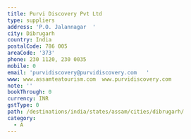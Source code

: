 ```yaml
---
title: Purvi Discovery Pvt Ltd
type: suppliers
address: 'P.O. Jalannagar  '
city: Dibrugarh
country: India
postalCode: 786 005
areaCode: '373'
phone: 230 1120, 230 0035
mobile: 0
email: 'purvidiscovery@purvidiscovery.com   '
www: www.assamteatourism.com  www.purvidiscovery.com
note: ''
bookThrough: 0
currency: INR
gstType: 0
path: /destinations/india/states/assam/cities/dibrugarh/
category:
  - A
---
```


